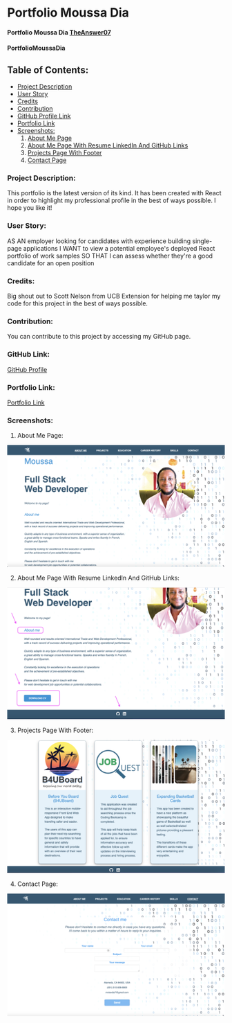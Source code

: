 # Portfolio Moussa Dia

#### Portfolio Moussa Dia [TheAnswer07](https://github.com/TheAnswer07)

#### PortfolioMoussaDia

## Table of Contents:
* [Project Description](#project-description)
* [User Story](#username)
* [Credits](#credits)
* [Contribution](#contribution)
* [GitHub Profile Link](#github-profile)
* [Portfolio Link](#portfolio-link)
* [Screenshots:](#screenshots)
    1. [About Me Page](#About-Me-Page)
    2. [About Me Page With Resume LinkedIn And GitHub Links](#About-Me-Page-With-Resume-LinkedIn-And-GitHub-Links)
    3. [Projects Page With Footer](#Projects-Page-With-Footer)
    4. [Contact Page](#Contact-Page)



### Project Description:

This portfolio is the latest version of its kind. It has been created with React in order to highlight my professional profile in the best of ways possible. I hope you like it!

### User Story:

AS AN employer looking for candidates with experience building single-page applications
I WANT to view a potential employee's deployed React portfolio of work samples
SO THAT I can assess whether they're a good candidate for an open position

### Credits:

Big shout out to Scott Nelson from UCB Extension for helping me taylor my code for this project in the best of ways possible.

### Contribution:

You can contribute to this project by accessing my GitHub page.

### GitHub Link:

[GitHub Profile](https://github.com/TheAnswer07)

### Portfolio Link:

[Portfolio Link](https:///)

### Screenshots:

1. About Me Page:

![About Me Page](public/screenshots/AboutMe-Page.png "About Me Page")

2. About Me Page With Resume LinkedIn And GitHub Links:

![About Me Page With Resume LinkedIn And GitHub Links](public/screenshots/AboutMe-Page-With-Resume-LinkedIn-And-GitHub-Links.png "About Me Page With Resume LinkedIn And GitHub Links")

3. Projects Page With Footer:

![Projects Page With Footer](public/screenshots/Projects-Page-With-Footer.png "Projects Page With Footer")

4. Contact Page:

![Contact Page](public/screenshots/Contact-Page.png "Contact Page")